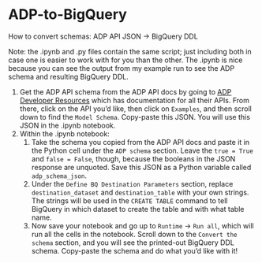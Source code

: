 # ADP-to-BigQuery
How to convert schemas: ADP API JSON -> BigQuery DDL

Note: the .ipynb and .py files contain the same script; just including both in case one is easier to work with for you than the other. The .ipynb is nice because you can see the output from my example run to see the ADP schema and resulting BigQuery DDL.

1. Get the ADP API schema from the ADP API docs by going to
   [ADP Developer Resources](https://developers.adp.com/articles/api/all) which has documentation for all their APIs.
   From there, click on the API you’d like, then click on `Examples`, and then scroll down to find the `Model Schema`.
   Copy-paste this JSON. You will use this JSON in the .ipynb notebook.
2. Within the .ipynb notebook:
    1. Take the schema you copied from the ADP API docs and paste it in the Python cell under the `ADP schema` section. Leave the `true = True` and `false = False`, though, because the booleans in the JSON response are unquoted. Save this JSON as a Python variable called `adp_schema_json`. 
    2. Under the `Define BQ Destination Parameters` section, replace `destination_dataset` and `destination_table` with your own strings. The strings will be used in the `CREATE TABLE` command to tell BigQuery in which dataset to create the table and with what table name.
    3. Now save your notebook and go up to `Runtime` → `Run all`, which will run all the cells in the notebook. Scroll down to the `Convert the schema` section, and you will see the printed-out BigQuery DDL schema. Copy-paste the schema and do what you’d like with it!